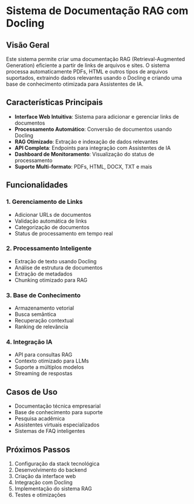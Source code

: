 # Sistema de Documentação RAG com Docling

## Visão Geral

Este sistema permite criar uma documentação RAG (Retrieval-Augmented Generation) eficiente a partir de links de arquivos e sites. O sistema processa automaticamente PDFs, HTML e outros tipos de arquivos suportados, extraindo dados relevantes usando o Docling e criando uma base de conhecimento otimizada para Assistentes de IA.

## Características Principais

- **Interface Web Intuitiva**: Sistema para adicionar e gerenciar links de documentos
- **Processamento Automático**: Conversão de documentos usando Docling
- **RAG Otimizado**: Extração e indexação de dados relevantes
- **API Completa**: Endpoints para integração com Assistentes de IA
- **Dashboard de Monitoramento**: Visualização do status de processamento
- **Suporte Multi-formato**: PDFs, HTML, DOCX, TXT e mais

## Funcionalidades

### 1. Gerenciamento de Links
- Adicionar URLs de documentos
- Validação automática de links
- Categorização de documentos
- Status de processamento em tempo real

### 2. Processamento Inteligente
- Extração de texto usando Docling
- Análise de estrutura de documentos
- Extração de metadados
- Chunking otimizado para RAG

### 3. Base de Conhecimento
- Armazenamento vetorial
- Busca semântica
- Recuperação contextual
- Ranking de relevância

### 4. Integração IA
- API para consultas RAG
- Contexto otimizado para LLMs
- Suporte a múltiplos modelos
- Streaming de respostas

## Casos de Uso

- Documentação técnica empresarial
- Base de conhecimento para suporte
- Pesquisa acadêmica
- Assistentes virtuais especializados
- Sistemas de FAQ inteligentes

## Próximos Passos

1. Configuração da stack tecnológica
2. Desenvolvimento do backend
3. Criação da interface web
4. Integração com Docling
5. Implementação do sistema RAG
6. Testes e otimizações
